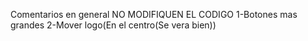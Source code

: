 Comentarios en general NO MODIFIQUEN EL CODIGO
1-Botones mas grandes
2-Mover logo(En el centro(Se vera bien))